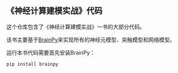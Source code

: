 ## 《神经计算建模实战》代码

这个仓库包含了《神经计算建模实战》一书的大部分代码。

该书主要基于[BrainPy](https://github.com/PKU-NIP-Lab/BrainPy)来实现所有的神经元模型、突触模型和网络模型。

运行本书代码需要首先安装BrainPy：

```bash
pip install brainpy
```

